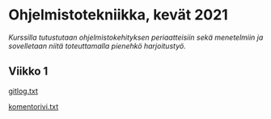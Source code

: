 # Ohjelmistotekniikka, kevät 2021

*Kurssilla tutustutaan ohjelmistokehityksen periaatteisiin sekä menetelmiin ja sovelletaan niitä toteuttamalla pienehkö harjoitustyö.*

## Viikko 1

[gitlog.txt](https://github.com/IlmastMaksim/ot-harjoitustyo/blob/master/laskarit/viikko1/gitlog.txt)

[komentorivi.txt](https://github.com/IlmastMaksim/ot-harjoitustyo/blob/master/laskarit/viikko1/komentorivi.txt)
